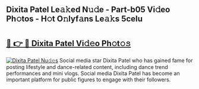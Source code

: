 ## Dixita Patel Le𝚊𝚔ed N𝚞𝚍e - Part-b05 Vi𝚍eo Ph𝚘tos - H𝚘t O𝚗lyf𝚊ns Le𝚊𝚔s 5ceIu

# <h2><a href="http://hf05fvz.feru.top/?c=Dixita+Patel">🔗 👉 🔴 Dixita Patel Vi𝚍𝚎o Ph𝚘t𝚘𝚜</a></h2>

[![Dixita Patel Nu𝚍𝚎s](https://i.imgur.com/0TWrTi3.gif)](http://hf05fvz.feru.top/?c=Dixita+Patel)
Social media star Dixita Patel who has gained fame for posting lifestyle and dance-related content, including dance trend performances and mini vlogs. Social media Dixita Patel has become an important platform for public figures to engage with their followers. 
